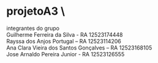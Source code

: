 # projetoA3 \
integrantes do grupo \
Guilherme Ferreira da Silva - RA 12523174448 \
Rayssa dos Anjos Portugal – RA 12523114206 \
Ana Clara Vieira dos Santos Gonçalves – RA 12523168105 \
Jose Arnaldo Pereira Junior - RA 12523126555
